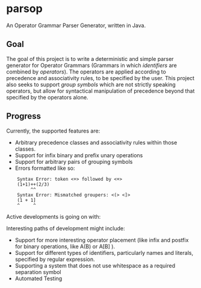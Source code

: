 # parsop
An Operator Grammar Parser Generator, written in Java.

## Goal
The goal of this project is to write a deterministic and simple parser generator
for Operator Grammars (Grammars in which *identifiers* are combined by *operators*).
The operators are applied according to precedence and associativity rules, to be
specified by the user. This project also seeks to support *group symbols* which are
not strictly speaking operators, but allow for syntactical manipulation of precedence
beyond that specified by the operators alone.

## Progress
Currently, the supported features are:
   - Arbitrary precedence classes and associativity rules within those classes.
   - Support for infix binary and prefix unary operations
   - Support for arbitrary pairs of grouping symbols
   - Errors formatted like so:
```
    Syntax Error: token <+> followed by <+>
    (1+1)++(2/3)
         ^^
    Syntax Error: Mismatched groupers: <(> <]>
    (1 + 1]
    ^     ^
```

Active developments is going on with:

Interesting paths of development might include:
   - Support for more interesting operator placement (like infix and postfix for
     binary operations, like A(B) or A[B] ).
   - Support for different types of identifiers, particularly names and literals,
     specified by regular expression.
   - Supporting a system that does not use whitespace as a required separation symbol
   - Automated Testing
